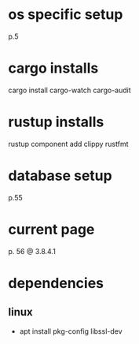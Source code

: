 # os specific setup
p.5

# cargo installs
cargo install cargo-watch cargo-audit
# rustup installs
rustup component add clippy rustfmt
# database setup
p.55

# current page
p. 56 @ 3.8.4.1

# dependencies
## linux
- apt install pkg-config libssl-dev
